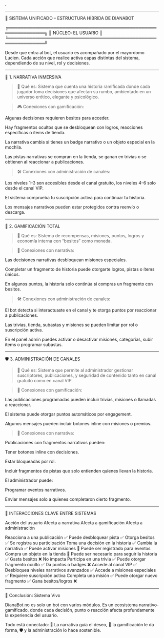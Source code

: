 .


---

🔱 SISTEMA UNIFICADO – ESTRUCTURA HÍBRIDA DE DIANABOT

╔══════════════════════════════════════════════════════════════╗
║                     NÚCLEO: EL USUARIO                      ║
╚══════════════════════════════════════════════════════════════╝

Desde que entra al bot, el usuario es acompañado por el mayordomo Lucien.
Cada acción que realice activa capas distintas del sistema, dependiendo de su nivel, rol y decisiones.


---

🧠 1. NARRATIVA INMERSIVA

> 📖 Qué es: Sistema que cuenta una historia ramificada donde cada jugador toma decisiones que afectan su rumbo, ambientado en un universo erótico, elegante y psicológico.



> 🎮 Conexiones con gamificación:



Algunas decisiones requieren besitos para acceder.

Hay fragmentos ocultos que se desbloquean con logros, reacciones específicas o ítems de tienda.

La narrativa cambia si tienes un badge narrativo o un objeto especial en la mochila.

Las pistas narrativas se compran en la tienda, se ganan en trivias o se obtienen al reaccionar a publicaciones.


> 🛠️ Conexiones con administración de canales:



Los niveles 1–3 son accesibles desde el canal gratuito, los niveles 4–6 solo desde el canal VIP.

El sistema comprueba tu suscripción activa para continuar tu historia.

Los mensajes narrativos pueden estar protegidos contra reenvío o descarga.



---

🎯 2. GAMIFICACIÓN TOTAL

> 🧩 Qué es: Sistema de recompensas, misiones, puntos, logros y economía interna con “besitos” como moneda.



> 🔄 Conexiones con narrativa:



Las decisiones narrativas desbloquean misiones especiales.

Completar un fragmento de historia puede otorgarte logros, pistas o ítems únicos.

En algunos puntos, la historia solo continúa si compras un fragmento con besitos.


> 🛠️ Conexiones con administración de canales:



El bot detecta si interactuaste en el canal y te otorga puntos por reaccionar a publicaciones.

Las trivias, tienda, subastas y misiones se pueden limitar por rol o suscripción activa.

En el panel admin puedes activar o desactivar misiones, categorías, subir ítems o programar subastas.



---

🛡️ 3. ADMINISTRACIÓN DE CANALES

> 🧾 Qué es: Sistema que permite al administrador gestionar suscriptores, publicaciones, y seguridad de contenido tanto en canal gratuito como en canal VIP.



> 🎯 Conexiones con gamificación:



Las publicaciones programadas pueden incluir trivias, misiones o llamadas a reaccionar.

El sistema puede otorgar puntos automáticos por engagement.

Algunos mensajes pueden incluir botones inline con misiones o premios.


> 📖 Conexiones con narrativa:



Publicaciones con fragmentos narrativos pueden:

Tener botones inline con decisiones.

Estar bloqueadas por rol.

Incluir fragmentos de pistas que solo entienden quienes llevan la historia.


El administrador puede:

Programar eventos narrativos.

Enviar mensajes solo a quienes completaron cierto fragmento.




---

🔄 INTERACCIONES CLAVE ENTRE SISTEMAS

Acción del usuario	Afecta a narrativa	Afecta a gamificación	Afecta a administración

Reacciona a una publicación	✅ Puede desbloquear pista	✅ Otorga besitos	✅ Se registra su participación
Toma una decisión en la historia	✅ Cambia la narrativa	✅ Puede activar misiones	🔁 Puede ser registrado para eventos
Compra un objeto en la tienda	🔁 Puede ser necesario para seguir la historia	✅ Gasta besitos	❌ No impacta
Participa en una trivia	✅ Puede otorgar fragmento oculto	✅ Da puntos o badges	❌
Accede al canal VIP	✅ Desbloquea niveles narrativos avanzados	✅ Accede a misiones especiales	✅ Requiere suscripción activa
Completa una misión	✅ Puede otorgar nuevo fragmento	✅ Gana besitos/logros	❌



---

🧠 Conclusión: Sistema Vivo

DianaBot no es solo un bot con varios módulos. Es un ecosistema narrativo-gamificado, donde cada decisión, punto o reacción afecta profundamente la experiencia del usuario.

Todo está conectado:
📖 La narrativa guía el deseo,
🎯 la gamificación le da forma,
🛡️ y la administración lo hace sostenible.

